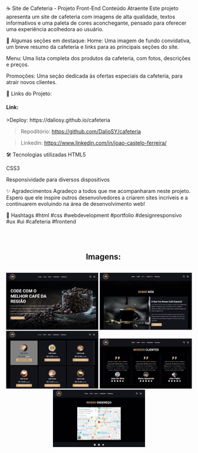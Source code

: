 

☕ Site de Cafeteria - Projeto Front-End
Conteúdo Atraente
Este projeto apresenta um site de cafeteria com imagens de alta qualidade, textos informativos e uma paleta de cores aconchegante, pensado para oferecer uma experiência acolhedora ao usuário.

🏡 Algumas seções em destaque:
Home:
Uma imagem de fundo convidativa, um breve resumo da cafeteria e links para as principais seções do site.

Menu:
Uma lista completa dos produtos da cafeteria, com fotos, descrições e preços.

Promoções:
Uma seção dedicada às ofertas especiais da cafeteria, para atrair novos clientes.

🚀 Links do Projeto:
<h4>Link:</h4>
>Deploy: https://daliosy.github.io/cafeteria

>Repoditório: https://github.com/DalioSY/cafeteria

>Linkedin: https://www.linkedin.com/in/joao-castelo-ferreira/

🛠️ Tecnologias utilizadas
HTML5

CSS3

Responsividade para diversos dispositivos

✨ Agradecimentos
Agradeço a todos que me acompanharam neste projeto. Espero que ele inspire outros desenvolvedores a criarem sites incríveis e a continuarem evoluindo na área de desenvolvimento web!

📢 Hashtags
#html #css #webdevelopment #portfolio #designresponsivo #ux #ui #cafeteria #frontend




 
<br>

<div id="user-content-toc">
  <ul align="center">
    <h2 style="display: inline-block">Imagens:</h2>
  </ul>
</div>

<div align="center"> 
  <img src="./img/cafe-1.png" width="250px">
  <img src="./img/cafe-2.png" width="250px">
  <img src="./img/cafe-3.png" width="250px">
  <img src="./img/cafe-4.png" width="250px">
  <img src="./img/cafe-5.png" width="250px">
</div>
